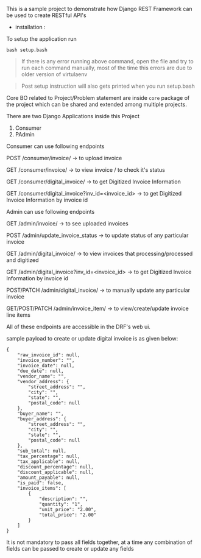 This is a sample project to demonstrate how Django REST Framework can be used to create RESTful API's

- installation :

To setup the application run
```
bash setup.bash
```

> If there is any error running above command, open the file and try to run each command manually, most of the time this errors are due to older version of virtulaenv

> Post setup instruction will also gets printed when you run setup.bash

Core BO related to Project/Problem statement are inside `core` package of the project which can be shared and extended among multiple projects.

There are two Django Applications inside this Project

1. Consumer
2. PAdmin

Consumer can use following endpoints

POST /consumer/invoice/<id> -> to upload invoice

GET /consumer/invoice/<id> -> to view invoice / to check it's status

GET /consumer/digital_invoice/<id> -> to get Digitized Invoice Information

GET /consumer/digital_invoice?inv_id=<invoice_id> -> to get Digitized Invoice Information by invoice id

Admin can use following endpoints

GET /admin/invoice/<id> -> to see uploaded invoices

POST /admin/update_invoice_status -> to update status of any particular invoice

GET /admin/digital_invoice/<id> -> to view invoices that processing/processed and digitized

GET /admin/digital_invoice?inv_id=<invoice_id> -> to get Digitized Invoice Information by invoice id

POST/PATCH /admin/digital_invoice/<id> -> to manually update any particular invoice

GET/POST/PATCH /admin/invoice_item/<id> -> to view/create/update invoice line items


All of these endpoints are accessible in the DRF's web ui.

sample payload to create or update digital invoice is as given below:
```
{
    "raw_invoice_id": null,
    "invoice_number": "",
    "invoice_date": null,
    "due_date": null,
    "vendor_name": "",
    "vendor_address": {
        "street_address": "",
        "city": "",
        "state": "",
        "postal_code": null
    },
    "buyer_name": "",
    "buyer_address": {
        "street_address": "",
        "city": "",
        "state": "",
        "postal_code": null
    },
    "sub_total": null,
    "tax_percentage": null,
    "tax_applicable": null,
    "discount_percentage": null,
    "discount_applicable": null,
    "amount_payable": null,
    "is_paid": false,
    "invoice_items": [
        {
            "description": "",
            "quantity": "1",
            "unit_price": "2.00",
            "total_price": "2.00"
        }
    ]
}
```
It is not mandatory to pass all fields together, at a time any combination of fields can be passed to create or update any fields
